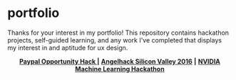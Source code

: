 # portfolio
Thanks for your interest in my portfolio!
This repository contains hackathon projects, self-guided learning, and any work I've completed that displays my interest in and aptitude for ux design.

<p align="center">
<b><a href="https://github.com/squigglydonut/portfolio/tree/master/Paypal-Opportunity-Hack-2016">Paypal Opportunity Hack </a></b>
<b>|</b>
<b><a href="https://github.com/squigglydonut/portfolio/tree/master/Angelhack-Silicon-Valley-2016"> Angelhack Silicon Valley 2016</a></b>
<b>|</b>
<b><a href="https://github.com/squigglydonut/portfolio/tree/master/NVIDIA-Machine-Learning-Hackathon"> NVIDIA Machine Learning Hackathon</a></b>
</p>
